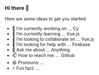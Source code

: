 ### Hi there 👋

Here are some ideas to get you started:

- 🔭 I’m currently working on ... Cy
- 🌱 I’m currently learning ... Vue.js
- 👯 I’m looking to collaborate on ... Vue.js
- 🤔 I’m looking for help with ... Firebase
- 💬 Ask me about ... Anything
- 📫 How to reach me: ... Github
- 😄 Pronouns: ...
- ⚡ Fun fact: ...
